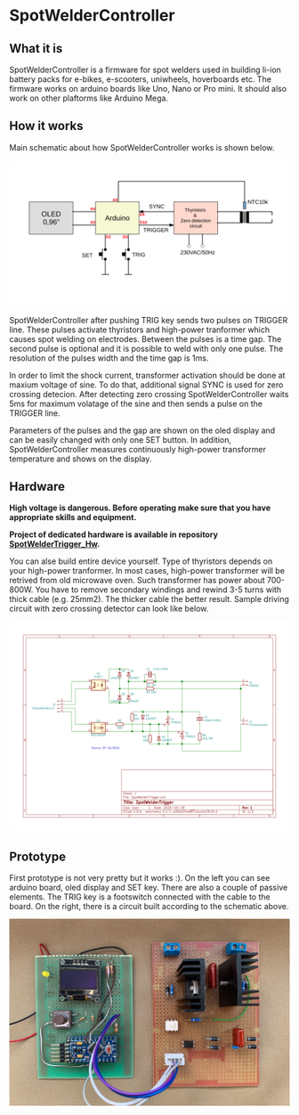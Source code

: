 # SpotWelderController

## What it is
SpotWelderController is a firmware for spot welders used in building li-ion battery packs for e-bikes, e-scooters, uniwheels, hoverboards etc.
The firmware works on arduino boards like Uno, Nano or Pro mini. It should also work on other plaftorms like Arduino Mega.

## How it works
Main schematic about how SpotWelderController works is shown below.

![Main Diagram](docs/MainDiagram.svg?raw=true "MainDiagram")

SpotWelderController after pushing TRIG key sends two pulses on TRIGGER line. These pulses activate thyristors and high-power tranformer which causes spot welding on electrodes. Between the pulses is a time gap. The second pulse is optional and it is possible to weld with only one pulse. The resolution of the pulses width and the time gap is 1ms. 

In order to limit the shock current, transformer activation should be done at maxium voltage of sine. To do that, additional signal SYNC is used for zero crossing detecion. After detecting zero crossing SpotWelderController waits 5ms for maximum volatage of the sine and then sends a pulse on the TRIGGER line.

Parameters of the pulses and the gap are shown on the oled display and can be easily changed with only one SET button. In addition, SpotWelderController measures continuously high-power transformer temperature and shows on the display.

## Hardware

**High voltage is dangerous. Before operating make sure that you have appropriate skills and equipment.**

**Project of dedicated hardware is available in repository [SpotWelderTrigger_Hw](https://github.com/maciejkwasek/SpotWelderTrigger_Hw).**

You can alse build entire device yourself. Type of thyristors depends on your high-power tranformer. In most cases, high-power transformer will be retrived from old microwave oven. Such transformer has power about 700-800W. You have to remove secondary windings and rewind 3-5 turns with thick cable (e.g. 25mm2). The thicker cable the better result. Sample driving circuit with zero crossing detector can look like below.

![Sample driving circuit](docs/SpotWelderTrigger.svg?raw=true "SpotWelderTrigger")

## Prototype
First prototype is not very pretty but it works :). On the left you can see arduino board, oled display and SET key. There are also a couple of passive elements. The TRIG key is a footswitch connected with the cable to the board. On the right, there is a circuit built according to the schematic above.
 
 
![Prototype](docs/Prototype.jpg?raw=true "Prototype")
